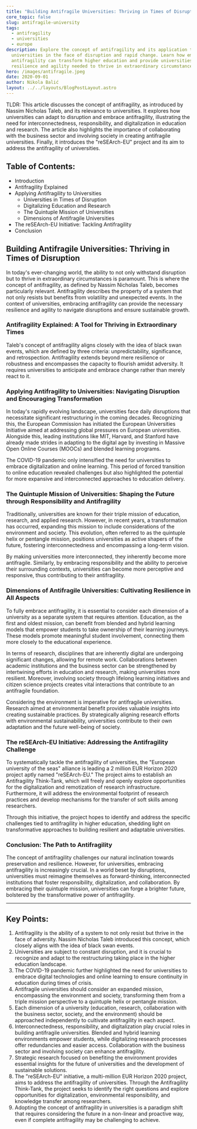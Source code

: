 ```yaml
---
title: "Building Antifragile Universities: Thriving in Times of Disruption"
core_topic: false
slug: antifragile-university
tags:
  - antifragility
  - universities
  - europe
description: Explore the concept of antifragility and its application to
  universities in the face of disruption and rapid change. Learn how embracing
  antifragility can transform higher education and provide universities with the
  resilience and agility needed to thrive in extraordinary circumstances.
hero: /images/antifragile.jpeg
date: 2020-09-01
author: Nikola Balić
layout: ../../layouts/BlogPostLayout.astro
---
```

TLDR: This article discusses the concept of antifragility, as introduced by Nassim Nicholas Taleb, and its relevance to universities. It explores how universities can adapt to disruption and embrace antifragility, illustrating the need for interconnectedness, responsibility, and digitalization in education and research. The article also highlights the importance of collaborating with the business sector and involving society in creating antifragile universities. Finally, it introduces the "reSEArch-EU" project and its aim to address the antifragility of universities. 

## Table of Contents:
- Introduction
- Antifragility Explained
- Applying Antifragility to Universities
   - Universities in Times of Disruption
   - Digitalizing Education and Research
   - The Quintuple Mission of Universities
   - Dimensions of Antifragile Universities
- The reSEArch-EU Initiative: Tackling Antifragility
- Conclusion

## Building Antifragile Universities: Thriving in Times of Disruption

In today's ever-changing world, the ability to not only withstand disruption but to thrive in extraordinary circumstances is paramount. This is where the concept of antifragility, as defined by Nassim Nicholas Taleb, becomes particularly relevant. Antifragility describes the property of a system that not only resists but benefits from volatility and unexpected events. In the context of universities, embracing antifragility can provide the necessary resilience and agility to navigate disruptions and ensure sustainable growth.

### Antifragility Explained: A Tool for Thriving in Extraordinary Times

Taleb's concept of antifragility aligns closely with the idea of black swan events, which are defined by three criteria: unpredictability, significance, and retrospection. Antifragility extends beyond mere resilience or robustness and encompasses the capacity to flourish amidst adversity. It requires universities to anticipate and embrace change rather than merely react to it.

### Applying Antifragility to Universities: Navigating Disruption and Encouraging Transformation

In today's rapidly evolving landscape, universities face daily disruptions that necessitate significant restructuring in the coming decades. Recognizing this, the European Commission has initiated the European Universities Initiative aimed at addressing global pressures on European universities. Alongside this, leading institutions like MIT, Harvard, and Stanford have already made strides in adapting to the digital age by investing in Massive Open Online Courses (MOOCs) and blended learning programs.

The COVID-19 pandemic only intensified the need for universities to embrace digitalization and online learning. This period of forced transition to online education revealed challenges but also highlighted the potential for more expansive and interconnected approaches to education delivery.

### The Quintuple Mission of Universities: Shaping the Future through Responsibility and Antifragility

Traditionally, universities are known for their triple mission of education, research, and applied research. However, in recent years, a transformation has occurred, expanding this mission to include considerations of the environment and society. This evolution, often referred to as the quintuple helix or pentangle mission, positions universities as active shapers of the future, fostering interconnectedness and encompassing a long-term vision.

By making universities more interconnected, they inherently become more antifragile. Similarly, by embracing responsibility and the ability to perceive their surrounding contexts, universities can become more perceptive and responsive, thus contributing to their antifragility.

### Dimensions of Antifragile Universities: Cultivating Resilience in All Aspects

To fully embrace antifragility, it is essential to consider each dimension of a university as a separate system that requires attention. Education, as the first and oldest mission, can benefit from blended and hybrid learning models that empower students to take ownership of their learning journeys. These models promote meaningful student involvement, connecting them more closely to the educational experience.

In terms of research, disciplines that are inherently digital are undergoing significant changes, allowing for remote work. Collaborations between academic institutions and the business sector can be strengthened by intertwining efforts in education and research, making universities more resilient. Moreover, involving society through lifelong learning initiatives and citizen science projects creates vital interactions that contribute to an antifragile foundation.

Considering the environment is imperative for antifragile universities. Research aimed at environmental benefit provides valuable insights into creating sustainable practices. By strategically aligning research efforts with environmental sustainability, universities contribute to their own adaptation and the future well-being of society.

### The reSEArch-EU Initiative: Addressing the Antifragility Challenge

To systematically tackle the antifragility of universities, the "European university of the seas" alliance is leading a 2 million EUR Horizon 2020 project aptly named "reSEArch-EU." The project aims to establish an Antifragility Think-Tank, which will freely and openly explore opportunities for the digitalization and remotization of research infrastructure. Furthermore, it will address the environmental footprint of research practices and develop mechanisms for the transfer of soft skills among researchers.

Through this initiative, the project hopes to identify and address the specific challenges tied to antifragility in higher education, shedding light on transformative approaches to building resilient and adaptable universities.

### Conclusion: The Path to Antifragility

The concept of antifragility challenges our natural inclination towards preservation and resilience. However, for universities, embracing antifragility is increasingly crucial. In a world beset by disruptions, universities must reimagine themselves as forward-thinking, interconnected institutions that foster responsibility, digitalization, and collaboration. By embracing their quintuple mission, universities can forge a brighter future, bolstered by the transformative power of antifragility.

---
## Key Points:
1. Antifragility is the ability of a system to not only resist but thrive in the face of adversity. Nassim Nicholas Taleb introduced this concept, which closely aligns with the idea of black swan events.
2. Universities are subject to constant disruption, and it is crucial to recognize and adapt to the restructuring taking place in the higher education landscape.
3. The COVID-19 pandemic further highlighted the need for universities to embrace digital technologies and online learning to ensure continuity in education during times of crisis.
4. Antifragile universities should consider an expanded mission, encompassing the environment and society, transforming them from a triple mission perspective to a quintuple helix or pentangle mission.
5. Each dimension of a university (education, research, collaboration with the business sector, society, and the environment) should be approached independently to cultivate antifragility in each aspect.
6. Interconnectedness, responsibility, and digitalization play crucial roles in building antifragile universities. Blended and hybrid learning environments empower students, while digitalizing research processes offer redundancies and easier access. Collaboration with the business sector and involving society can enhance antifragility.
7. Strategic research focused on benefiting the environment provides essential insights for the future of universities and the development of sustainable solutions.
8. The "reSEArch-EU" initiative, a multi-million EUR Horizon 2020 project, aims to address the antifragility of universities. Through the Antifragility Think-Tank, the project seeks to identify the right questions and explore opportunities for digitalization, environmental responsibility, and knowledge transfer among researchers.
9. Adopting the concept of antifragility in universities is a paradigm shift that requires considering the future in a non-linear and proactive way, even if complete antifragility may be challenging to achieve.